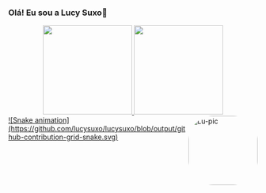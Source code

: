 ### Olá! Eu sou a Lucy Suxo👋

<div align="center">
  <a href="https://github.com/lucysuxo">
  <img height="180em" src="https://github-readme-stats.vercel.app/api?username=lucysuxo&show_icons=true&theme=dracula&include_all_commits=true&count_private=true"/>
  <img height="180em" src="https://github-readme-stats.vercel.app/api/top-langs/?username=lucysuxo&layout=compact&langs_count=7&theme=dracula"/>
</div>

 <img align="right" alt="Lu-pic" height="140" style="border-radius:50px;" src="https://cdn.discordapp.com/attachments/1006363643341979721/1029185385802240100/giflucy.gif">
</div>

  <div>
    ![Snake animation](https://github.com/lucysuxo/lucysuxo/blob/output/github-contribution-grid-snake.svg)
  </div>
